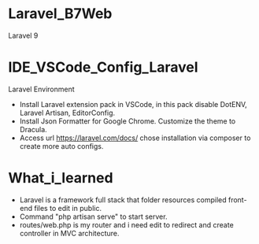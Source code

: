 # Laravel_B7Web
Laravel 9 

# IDE_VSCode_Config_Laravel
Laravel Environment
- Install Laravel extension pack in VSCode, in this pack disable DotENV, Laravel Artisan, EditorConfig.
- Install Json Formatter for Google Chrome. Customize the theme to Dracula.
- Access url https://laravel.com/docs/ chose installation via composer to create more auto configs. 

# What_i_learned
- Laravel is a framework full stack that folder resources compiled front-end files to edit in public. 
- Command "php artisan serve" to start server.
- routes/web.php is my router and i need edit to redirect and create controller in MVC architecture.